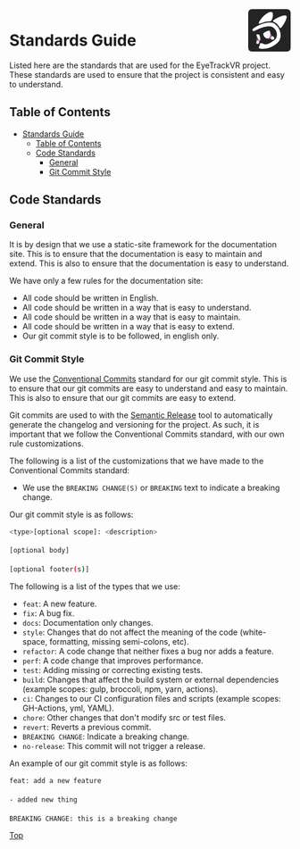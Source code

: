 <img src="./img/logo.png" alt="Logo" align="right" height="76"/>

# Standards Guide

Listed here are the standards that are used for the EyeTrackVR project. These standards are used to ensure that the project is consistent and easy to understand.

## Table of Contents

- [Standards Guide](#standards-guide)
  - [Table of Contents](#table-of-contents)
  - [Code Standards](#code-standards)
    - [General](#general)
    - [Git Commit Style](#git-commit-style)

## Code Standards

### General

It is by design that we use a static-site framework for the documentation site. This is to ensure that the documentation is easy to maintain and extend. This is also to ensure that the documentation is easy to understand.

We have only a few rules for the documentation site:

- All code should be written in English.
- All code should be written in a way that is easy to understand.
- All code should be written in a way that is easy to maintain.
- All code should be written in a way that is easy to extend.
- Our git commit style is to be followed, in english only.

### Git Commit Style

We use the [Conventional Commits](https://www.conventionalcommits.org/en/v1.0.0/) standard for our git commit style. This is to ensure that our git commits are easy to understand and easy to maintain. This is also to ensure that our git commits are easy to extend.

Git commits are used to with the [Semantic Release](https://semantic-release.gitbook.io/semantic-release/) tool to automatically generate the changelog and versioning for the project. As such, it is important that we follow the Conventional Commits standard, with our own rule customizations.

The following is a list of the customizations that we have made to the Conventional Commits standard:

- We use the `BREAKING CHANGE(S)` or `BREAKING` text to indicate a breaking change.

Our git commit style is as follows:

```bash
<type>[optional scope]: <description>

[optional body]

[optional footer(s)]
```

The following is a list of the types that we use:

- `feat`: A new feature.
- `fix`: A bug fix.
- `docs`: Documentation only changes.
- `style`: Changes that do not affect the meaning of the code (white-space, formatting, missing semi-colons, etc).
- `refactor`: A code change that neither fixes a bug nor adds a feature.
- `perf`: A code change that improves performance.
- `test`: Adding missing or correcting existing tests.
- `build`: Changes that affect the build system or external dependencies (example scopes: gulp, broccoli, npm, yarn, actions).
- `ci`: Changes to our CI configuration files and scripts (example scopes: GH-Actions, yml, YAML).
- `chore`: Other changes that don't modify src or test files.
- `revert`: Reverts a previous commit.
- `BREAKING CHANGE`: Indicate a breaking change.
- `no-release`: This commit will not trigger a release.

An example of our git commit style is as follows:

```bash
feat: add a new feature

- added new thing

BREAKING CHANGE: this is a breaking change
```

[Top](#standardsguide)

